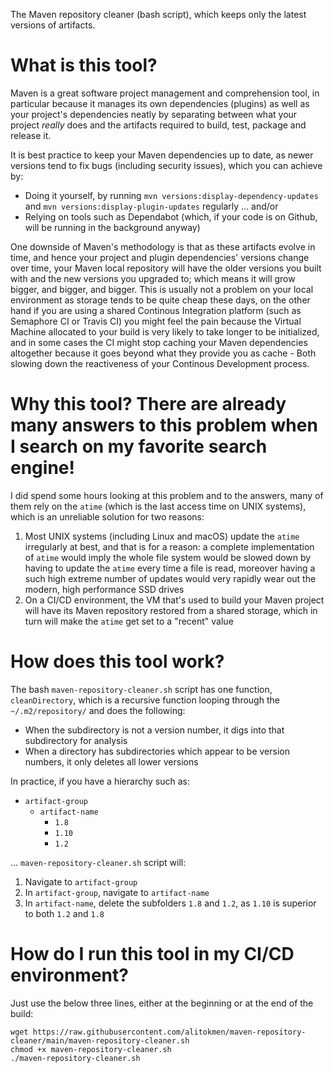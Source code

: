 The Maven repository cleaner (bash script), which keeps only the latest versions of artifacts.

# What is this tool?

Maven is a great software project management and comprehension tool, in particular because it manages its own dependencies (plugins) as well as your project's dependencies neatly by separating between what your project _really_ does and the artifacts required to build, test, package and release it.

It is best practice to keep your Maven dependencies up to date, as newer versions tend to fix bugs (including security issues), which you can achieve by:

* Doing it yourself, by running `mvn versions:display-dependency-updates` and `mvn versions:display-plugin-updates` regularly
... and/or
* Relying on tools such as Dependabot (which, if your code is on Github, will be running in the background anyway)

One downside of Maven's methodology is that as these artifacts evolve in time, and hence your project and plugin dependencies' versions change over time, your Maven local repository will have the older versions you built with and the new versions you upgraded to; which means it will grow bigger, and bigger, and bigger. This is usually not a problem on your local environment as storage tends to be quite cheap these days, on the other hand if you are using a shared Continous Integration platform (such as Semaphore CI or Travis CI) you might feel the pain because the Virtual Machine allocated to your build is very likely to take longer to be initialized, and in some cases the CI might stop caching your Maven dependencies altogether because it goes beyond what they provide you as cache - Both slowing down the reactiveness of your Continous Development process.

# Why this tool? There are already many answers to this problem when I search on my favorite search engine!

I did spend some hours looking at this problem and to the answers, many of them rely on the `atime` (which is the last access time on UNIX systems), which is an unreliable solution for two reasons:

1. Most UNIX systems (including Linux and macOS) update the `atime` irregularly at best, and that is for a reason: a complete implementation of `atime` would imply the whole file system would be slowed down by having to update the `atime` every time a file is read, moreover having a such high extreme number of updates would very rapidly wear out the modern, high performance SSD drives
1. On a CI/CD environment, the VM that's used to build your Maven project will have its Maven repository restored from a shared storage, which in turn will make the `atime` get set to a "recent" value

# How does this tool work?

The bash `maven-repository-cleaner.sh` script has one function, `cleanDirectory`, which is a recursive function looping through the `~/.m2/repository/` and does the following:

* When the subdirectory is not a version number, it digs into that subdirectory for analysis
* When a directory has subdirectories which appear to be version numbers, it only deletes all lower versions

In practice, if you have a hierarchy such as:

* `artifact-group`
  * `artifact-name`
    * `1.8`
    * `1.10`
    * `1.2`

... `maven-repository-cleaner.sh` script will:

1. Navigate to `artifact-group`
1. In `artifact-group`, navigate to `artifact-name`
1. In `artifact-name`, delete the subfolders `1.8` and `1.2`, as `1.10` is superior to both `1.2` and `1.8`

# How do I run this tool in my CI/CD environment?

Just use the below three lines, either at the beginning or at the end of the build:

```
wget https://raw.githubusercontent.com/alitokmen/maven-repository-cleaner/main/maven-repository-cleaner.sh
chmod +x maven-repository-cleaner.sh
./maven-repository-cleaner.sh
```
